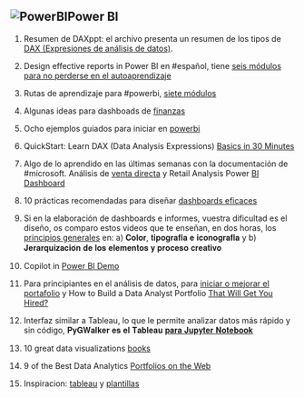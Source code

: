 ## ![PowerBI](https://user-images.githubusercontent.com/82233779/204108116-2a27c514-e70b-4993-b58c-a22a2d4d40a1.PNG)Power BI

1. Resumen de DAXppt: el archivo presenta un resumen de los tipos de [DAX (Expresiones de análisis de datos)](https://learn.microsoft.com/es-es/dax/dax-overview).
   
2. Design effective reports in Power BI en #español, tiene [seis módulos para no perderse en el autoaprendizaje](https://learn.microsoft.com/es-es/users/heyrob/collections/o4dhk4z8xpr8q?source=docs)

3. Rutas de aprendizaje para #powerbi, [siete módulos](https://learn.microsoft.com/es-es/training/)  

4. Algunas ideas para dashboads de [finanzas](https://www.tableau.com/es-es/learn/articles/sales-dashboards-examples-and-templates) 

5. Ocho ejemplos guiados para iniciar en [powerbi](https://learn.microsoft.com/es-es/power-bi/create-reports/sample-datasets#explore-excel-samples-in-excel ) 

6. QuickStart: Learn DAX (Data Analysis Expressions) [Basics in 30 Minutes](https://support.microsoft.com/en-us/office/quickstart-learn-dax-basics-in-30-minutes-51744643-c2a5-436a-bdf6-c895762bec1a?omkt=en-us&ui=en-us&rs=en-us&ad=us) 

7. Algo de lo aprendido en las últimas semanas con la documentación de #microsoft. Análisis de [venta directa](https://learn.microsoft.com/es-es/power-bi/create-reports/sample-retail-analysis) y Retail Analysis Power [BI Dashboard](https://yodalearning.com/tutorials/retail-analysis-power-bi-dashboard/)  

8. 10 prácticas recomendadas para diseñar [dashboards eficaces](https://www.studocu.com/cl/document/universidad-tecnologica-metropolitana/mecanica-de-fluidos/10-practicas-recomendadas-para-crear-dashboards-eficaces/63650342)

9. Si en la elaboración de dashboards e informes, vuestra dificultad es el diseño, os comparo estos videos que te enseñan, en dos horas, los [principios generales](https://www.linkedin.com/posts/evelyn-ortiz_diseaeho-activity-7055345877455884288-EgBt?utm_source=share&utm_medium=member_desktop) en: a) 𝐂𝐨𝐥𝐨𝐫, 𝐭𝐢𝐩𝐨𝐠𝐫𝐚𝐟𝐢́𝐚 𝐞 𝐢𝐜𝐨𝐧𝐨𝐠𝐫𝐚𝐟𝐢́𝐚 y b) 𝐉𝐞𝐫𝐚𝐫𝐪𝐮𝐢𝐳𝐚𝐜𝐢𝐨́𝐧 𝐝𝐞 𝐥𝐨𝐬 𝐞𝐥𝐞𝐦𝐞𝐧𝐭𝐨𝐬 𝐲 𝐩𝐫𝐨𝐜𝐞𝐬𝐨 𝐜𝐫𝐞𝐚𝐭𝐢𝐯𝐨 

10. Copilot in [Power BI Demo](https://www.youtube.com/watch?v=wr__6tM5U6I) 

11. Para principiantes en el análisis de datos, para [iniciar o mejorar el portafolio](https://www.linkedin.com/posts/evelyn-ortiz_principiantes-portafolio-powerbi-activity-7067686923594526720-Z-x1?utm_source=share&utm_medium=member_desktop) y How to Build a Data Analyst Portfolio [That Will Get You Hired?](https://www.projectpro.io/article/how-to-build-a-data-analyst-portfolio/529)


12. Interfaz similar a Tableau, lo que le permite analizar datos más rápido y sin código, 𝐏𝐲𝐆𝐖𝐚𝐥𝐤𝐞𝐫 𝐞𝐬 𝐞𝐥 𝐓𝐚𝐛𝐥𝐞𝐚𝐮 [𝐩𝐚𝐫𝐚 𝐉𝐮𝐩𝐲𝐭𝐞𝐫 𝐍𝐨𝐭𝐞𝐛𝐨𝐨𝐤](https://www.linkedin.com/posts/pfzambra_%3F%3F%3F%3F%3F%3F%3F%3F%3F-%3F%3F-%3F%3F-%3F%3F%3F%3F%3F%3F-activity-7103402838793277442-LHOt?utm_source=share&utm_medium=member_desktop)

13. 10 great data visualizations [books](https://www.linkedin.com/feed/update/urn:li:activity:7106622343518511104/?updateEntityUrn=urn%3Ali%3Afs_updateV2%3A%28urn%3Ali%3Aactivity%3A7106622343518511104%2CFEED_DETAIL%2CEMPTY%2CDEFAULT%2Cfalse%29)
14. 9 of the Best Data Analytics [Portfolios on the Web](https://careerfoundry.com/en/blog/data-analytics/data-analytics-portfolio-examples/)

15. Inspiracion: [tableau](https://www.tableau.com/es-mx/learn/articles/sales-dashboards-examples-and-templates) y [plantillas](https://www.plandemejora.com/plantillas-de-dashboard-de-ventas-gratis/)


